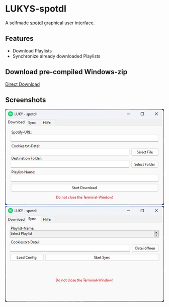 # LUKYS-spotdl
A selfmade [spotdl](https://github.com/spotDL/spotify-downloader) graphical user interface.

## Features
- Download Playlists
- Synchronize already downloaded Playlists

## Download pre-compiled Windows-zip
[Direct Download](https://github.com/MonsterSchool/LUKYS-spotdl/releases/download/v.03.20.24/pre-compiled-lukys-spotdl.zip)

## Screenshots
<img src="img/01.jpg">
<img src="img/02.jpg">
